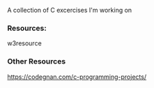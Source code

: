 A collection of C excercises I'm working on

### Resources:
w3resource

### Other Resources
https://codegnan.com/c-programming-projects/